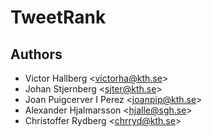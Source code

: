 TweetRank
=========

Authors
-------
* Victor Hallberg <<victorha@kth.se>>
* Johan Stjernberg <<sjter@kth.se>>
* Joan Puigcerver I Perez <<joanpip@kth.se>>
* Alexander Hjalmarsson <<hjalle@sgh.se>>
* Christoffer Rydberg <<chrryd@kth.se>>
